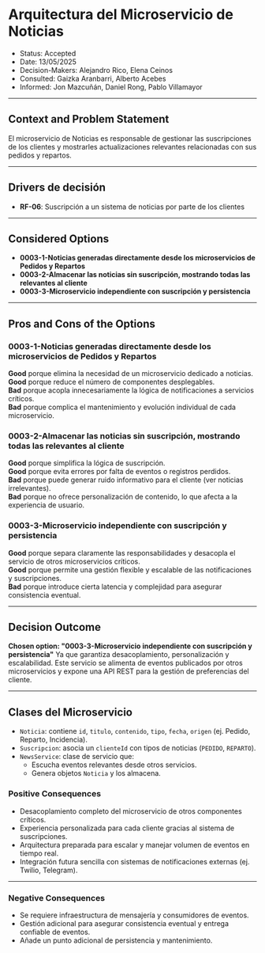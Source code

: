 # Arquitectura del Microservicio de Noticias

* Status: Accepted
* Date: 13/05/2025
* Decision-Makers: Alejandro Rico, Elena Ceinos
* Consulted: Gaizka Aranbarri, Alberto Acebes
* Informed: Jon Mazcuñán, Daniel Rong, Pablo Villamayor
---

## Context and Problem Statement

El microservicio de Noticias es responsable de gestionar las suscripciones de los clientes y mostrarles actualizaciones relevantes relacionadas con sus pedidos y repartos.

---

## Drivers de decisión

- **RF-06**: Suscripción a un sistema de noticias por parte de los clientes

---

## Considered Options

*  **0003-1-Noticias generadas directamente desde los microservicios de Pedidos y Repartos**
* **0003-2-Almacenar las noticias sin suscripción, mostrando todas las relevantes al cliente**
* **0003-3-Microservicio independiente con suscripción y persistencia**
---

## Pros and Cons of the Options

### 0003-1-Noticias generadas directamente desde los microservicios de Pedidos y Repartos

**Good** porque elimina la necesidad de un microservicio dedicado a noticias.  
**Good** porque reduce el número de componentes desplegables.  
**Bad** porque acopla innecesariamente la lógica de notificaciones a servicios críticos.  
**Bad** porque complica el mantenimiento y evolución individual de cada microservicio.

### 0003-2-Almacenar las noticias sin suscripción, mostrando todas las relevantes al cliente

**Good** porque simplifica la lógica de suscripción.  
**Good** porque evita errores por falta de eventos o registros perdidos.  
**Bad** porque puede generar ruido informativo para el cliente (ver noticias irrelevantes).  
**Bad** porque no ofrece personalización de contenido, lo que afecta a la experiencia de usuario.

### 0003-3-Microservicio independiente con suscripción y persistencia

**Good** porque separa claramente las responsabilidades y desacopla el servicio de otros microservicios críticos.  
**Good** porque permite una gestión flexible y escalable de las notificaciones y suscripciones.  
**Bad** porque introduce cierta latencia y complejidad para asegurar consistencia eventual.

---

## Decision Outcome

**Chosen option: "0003-3-Microservicio independiente con suscripción y persistencia"**
Ya que garantiza desacoplamiento, personalización y escalabilidad. Este servicio se alimenta de eventos publicados por otros microservicios y expone una API REST para la gestión de preferencias del cliente.

---

## Clases del Microservicio

- `Noticia`: contiene `id`, `titulo`, `contenido`, `tipo`, `fecha`, `origen` (ej. Pedido, Reparto, Incidencia).
- `Suscripcion`: asocia un `clienteId` con tipos de noticias (`PEDIDO`, `REPARTO`).
- `NewsService`: clase de servicio que:
  - Escucha eventos relevantes desde otros servicios.
  - Genera objetos `Noticia` y los almacena.


### Positive Consequences

- Desacoplamiento completo del microservicio de otros componentes críticos.
- Experiencia personalizada para cada cliente gracias al sistema de suscripciones.
- Arquitectura preparada para escalar y manejar volumen de eventos en tiempo real.
- Integración futura sencilla con sistemas de notificaciones externas (ej. Twilio, Telegram).

---

### Negative Consequences

- Se requiere infraestructura de mensajería y consumidores de eventos.
- Gestión adicional para asegurar consistencia eventual y entrega confiable de eventos.
- Añade un punto adicional de persistencia y mantenimiento.
